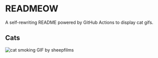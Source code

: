 # READMEOW

A self-rewriting README powered by GitHub Actions to display cat gifs.

## Cats

![cat smoking GIF by sheepfilms](https://media2.giphy.com/media/l0ExdMHUDKteztyfe/200.gif?cid=9acd02da3bguv8n098zklvj9t38r17zl3g9cb68hwahhis4b&ep=v1_gifs_search&rid=200.gif&ct=g)
